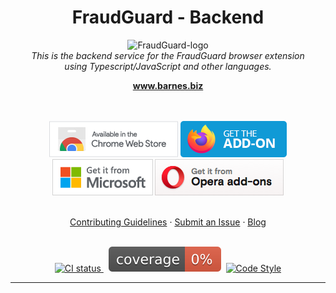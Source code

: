 <h1 align="center">FraudGuard - Backend</h1>

<p align="center">
  <img src="" alt="FraudGuard-logo" width="120px" height="120px"/>
  <br>
  <i>This is the backend service for the FraudGuard browser extension
    <br> using Typescript/JavaScript and other languages.</i>
  <br>
</p>

<p align="center">
  <a href="https://www.barnes.biz"><strong>www.barnes.biz</strong></a>
  <br>
</p>
<p align="center">
  </br></br>
  <a href="https://chrome.google.com/webstore/detail/">
    <img src="./src/assets/chrome.png" alt="Chrome Web Store"></a>
  <a href="https://addons.mozilla.org/en-US/firefox/addon//">
    <img src="./src/assets/firefox.png" alt="Firefox add-ons"></a>
  <a href="https://microsoftedge.microsoft.com/addons/detail/">
    <img src="./src/assets/microsoft.png" alt="Microsoft Store"></a>
  <a href="https://addons.opera.com/en/extensions/details/">
    <img src="./src/assets/opera.png" alt="Opera add-ons"></a>
  </br></br>
</p>

<p align="center">
  <a href="CONTRIBUTING.md">Contributing Guidelines</a>
  ·
  <a href="https://github.com/Barnes-C/FraudGuard-Backend/issues">Submit an Issue</a>
  ·
  <a href="https://blog.barnes.biz/">Blog</a>
  <br>
  <br>
</p>

<p align="center">
  <a href="https://github.com/Barnes-C/FraudGuard-Backend/actions?query=workflow%3A%22Node.js+CI%22">
    <img src="https://github.com/Barnes-C/FraudGuard-Backend/workflows/Node.js%20CI/badge.svg" alt="CI status" />
  </a>&nbsp;
    <img src="./src/assets/coverage.svg" alt="test coverage" />&nbsp;
  <a href="https://google.github.io/styleguide/jsguide.html">
    <img src="https://img.shields.io/badge/code%20style-google-yellow" alt="Code Style" />
  </a>
</p>

<hr>
